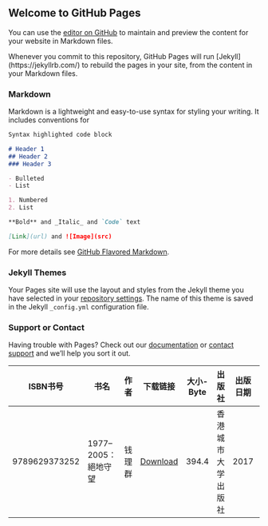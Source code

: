 ## Welcome to GitHub Pages

You can use the [editor on GitHub](https://github.com/aries79419/aries79419/edit/master/index.md) to maintain and preview the content for your website in Markdown files.
<table class="table table-bordered table-hover table-condensed" id="myTable">
<thead>
<tr class="top">
<th title="Field #1">ISBN书号</th>
<th title="Field #2">书名</th>
<th title="Field #3">作者</th>
<th title="Field #4">下载链接</th>
<th title="Field #5">大小-Byte</th> 
<th title="Field #6">出版社</th>
<th title="Field #7">出版日期</th>
<th title="Field #8">标签</th>
<th title="Field #9">格式</th>
</tr>
</thead>
<tbody>
<tr>
<td align="right">9789629373252</td>
<td>1977–2005：絕地守望</td>
<td>钱理群</td>
<td><a download target="_blank" href="https://sgp1.digitaloceanspaces.com/proletarian-library/upload-books/2018-05-22/1977-2005%E7%BB%9D%E5%9C%B0%E5%AE%88%E6%9C%9B.pdf">Download</a></td>
<td>394.4</td>
<td>香港城市大学出版社</td>
<td>2017</td>
<td>钱理群 知识分子 历史 2017</td>
<td>pdf</td>
</tr>
Whenever you commit to this repository, GitHub Pages will run [Jekyll](https://jekyllrb.com/) to rebuild the pages in your site, from the content in your Markdown files.

### Markdown

Markdown is a lightweight and easy-to-use syntax for styling your writing. It includes conventions for

```markdown
Syntax highlighted code block

# Header 1
## Header 2
### Header 3

- Bulleted
- List

1. Numbered
2. List

**Bold** and _Italic_ and `Code` text

[Link](url) and ![Image](src)
```

For more details see [GitHub Flavored Markdown](https://guides.github.com/features/mastering-markdown/).

### Jekyll Themes

Your Pages site will use the layout and styles from the Jekyll theme you have selected in your [repository settings](https://github.com/aries79419/aries79419/settings). The name of this theme is saved in the Jekyll `_config.yml` configuration file.

### Support or Contact

Having trouble with Pages? Check out our [documentation](https://help.github.com/categories/github-pages-basics/) or [contact support](https://github.com/contact) and we’ll help you sort it out.
